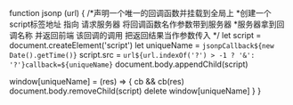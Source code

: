 function jsonp (url) {
  /*声明一个唯一的回调函数并挂载到全局上
   *创建一个script标签地址 指向 请求服务器 将回调函数名作参数带到服务器
   *服务器拿到回调名称 并返回前端 该回调的调用 把返回结果当作参数传入
   */
  let script = document.createElement('script')
  let uniqueName = `jsonpCallback${new Date().getTime()}`
  script.src = `url${url.indexOf('?') > -1 ? '&': '?'}callback=${uniqueName}`
  document.body.appendChild(script)

  window[uniqueName] = (res) => {
    cb && cb(res)
    document.body.removeChild(script)
    delete window[uniqueName]
  }
}
